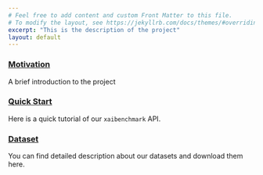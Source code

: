 ```yaml
---
# Feel free to add content and custom Front Matter to this file.
# To modify the layout, see https://jekyllrb.com/docs/themes/#overriding-theme-defaults
excerpt: "This is the description of the project"
layout: default
---
```


### [Motivation](/motivation)
A brief introduction to the project

### [Quick Start](/quick_start)
Here is a quick tutorial of our `xaibenchmark` API.

### [Dataset](/dataset)
You can find detailed description about our datasets and download them here.
